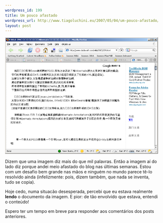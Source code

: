 ```yaml
--- 
wordpress_id: 199
title: Um pouco afastado
wordpress_url: http://www.tiagoluchini.eu/2007/05/04/um-pouco-afastado/
layout: post
---
```

![Chinese](/wp-content/uploads/2007/05/chinese.png)

Dizem que uma imagem diz mais do que mil palavras. Então a imagem aí do lado diz porque andei meio afastado do blog nas últimas semanas. Estou com um desafio bem grande nas mãos e ninguém no mundo parece tê-lo resolvido ainda (infelizmente: pois, dizem também, que nada se inventa, tudo se copia).

Hoje cedo, numa situacão desesperada, percebi que eu estava realmente <strong>lendo</strong> o documento da imagem. E pior: de tão envolvido que estava, entendi o conteúdo!

Espero ter um tempo em breve para responder aos comentários dos posts anteriores.
